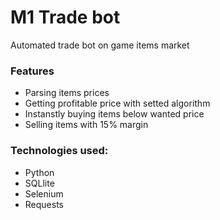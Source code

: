 # M1 Trade bot
Automated trade bot on game items market 


### Features
* Parsing items prices 
* Getting profitable price with setted algorithm 
* Instanstly buying items below wanted price 
* Selling items with 15% margin


### Technologies used:
* Python
* SQLlite
* Selenium
* Requests 

